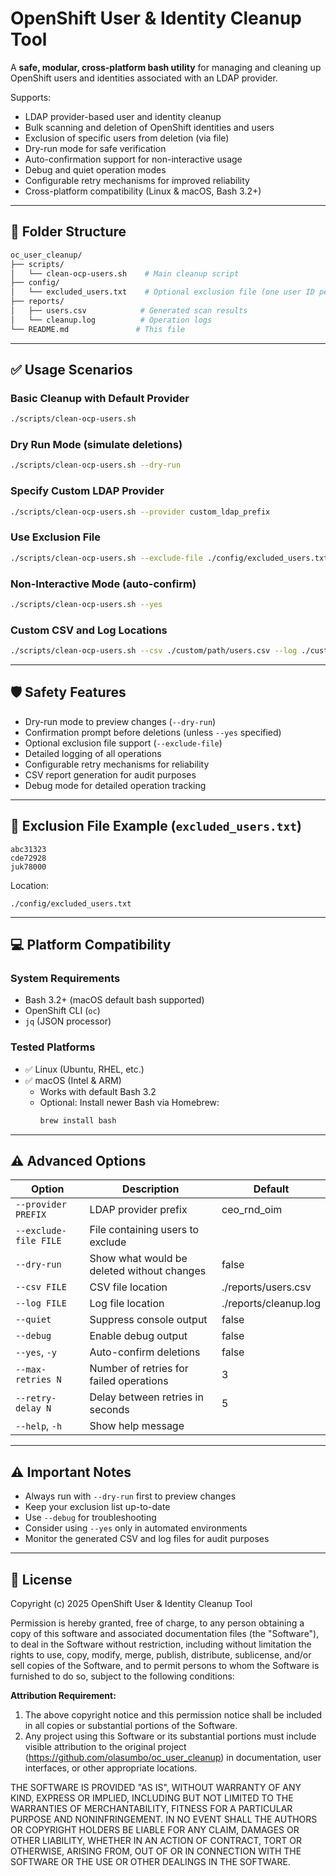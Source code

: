# OpenShift User & Identity Cleanup Tool

A **safe, modular, cross-platform bash utility** for managing and cleaning up OpenShift users and identities associated with an LDAP provider.

Supports:
- LDAP provider-based user and identity cleanup
- Bulk scanning and deletion of OpenShift identities and users
- Exclusion of specific users from deletion (via file)
- Dry-run mode for safe verification
- Auto-confirmation support for non-interactive usage
- Debug and quiet operation modes
- Configurable retry mechanisms for improved reliability
- Cross-platform compatibility (Linux & macOS, Bash 3.2+)

---

## 📂 Folder Structure

```bash
oc_user_cleanup/
├── scripts/
│   └── clean-ocp-users.sh    # Main cleanup script
├── config/
│   └── excluded_users.txt    # Optional exclusion file (one user ID per line)
├── reports/
│   ├── users.csv            # Generated scan results
│   └── cleanup.log          # Operation logs
└── README.md               # This file
```
---

## ✅ Usage Scenarios

### Basic Cleanup with Default Provider

```bash
./scripts/clean-ocp-users.sh
```

### Dry Run Mode (simulate deletions)

```bash
./scripts/clean-ocp-users.sh --dry-run
```

### Specify Custom LDAP Provider

```bash
./scripts/clean-ocp-users.sh --provider custom_ldap_prefix
```

### Use Exclusion File

```bash
./scripts/clean-ocp-users.sh --exclude-file ./config/excluded_users.txt
```

### Non-Interactive Mode (auto-confirm)

```bash
./scripts/clean-ocp-users.sh --yes
```

### Custom CSV and Log Locations

```bash
./scripts/clean-ocp-users.sh --csv ./custom/path/users.csv --log ./custom/path/cleanup.log
```
---

## 🛡 Safety Features

* Dry-run mode to preview changes (`--dry-run`)
* Confirmation prompt before deletions (unless `--yes` specified)
* Optional exclusion file support (`--exclude-file`)
* Detailed logging of all operations
* Configurable retry mechanisms for reliability
* CSV report generation for audit purposes
* Debug mode for detailed operation tracking
---

## 📄 Exclusion File Example (`excluded_users.txt`)

```
abc31323
cde72928
juk78000
```

Location:
```
./config/excluded_users.txt
```

---

## 💻 Platform Compatibility

### System Requirements

* Bash 3.2+ (macOS default bash supported)
* OpenShift CLI (`oc`)
* `jq` (JSON processor)

### Tested Platforms

* ✅ Linux (Ubuntu, RHEL, etc.)
* ✅ macOS (Intel & ARM)
  * Works with default Bash 3.2
  * Optional: Install newer Bash via Homebrew:
    ```bash
    brew install bash
    ```
---

## ⚠ Advanced Options

| Option | Description | Default |
| ------ | ----------- | ------- |
| `--provider PREFIX` | LDAP provider prefix | ceo_rnd_oim |
| `--exclude-file FILE` | File containing users to exclude | |
| `--dry-run` | Show what would be deleted without changes | false |
| `--csv FILE` | CSV file location | ./reports/users.csv |
| `--log FILE` | Log file location | ./reports/cleanup.log |
| `--quiet` | Suppress console output | false |
| `--debug` | Enable debug output | false |
| `--yes`, `-y` | Auto-confirm deletions | false |
| `--max-retries N` | Number of retries for failed operations | 3 |
| `--retry-delay N` | Delay between retries in seconds | 5 |
| `--help`, `-h` | Show help message | |

---

## ⚠ Important Notes

* Always run with `--dry-run` first to preview changes
* Keep your exclusion list up-to-date
* Use `--debug` for troubleshooting
* Consider using `--yes` only in automated environments
* Monitor the generated CSV and log files for audit purposes

---

## 📜 License

Copyright (c) 2025 OpenShift User & Identity Cleanup Tool

Permission is hereby granted, free of charge, to any person obtaining a copy
of this software and associated documentation files (the "Software"), to deal
in the Software without restriction, including without limitation the rights
to use, copy, modify, merge, publish, distribute, sublicense, and/or sell
copies of the Software, and to permit persons to whom the Software is
furnished to do so, subject to the following conditions:

**Attribution Requirement:**
1. The above copyright notice and this permission notice shall be included in all
   copies or substantial portions of the Software.
2. Any project using this Software or its substantial portions must include visible
   attribution to the original project (https://github.com/olasumbo/oc_user_cleanup)
   in documentation, user interfaces, or other appropriate locations.

THE SOFTWARE IS PROVIDED "AS IS", WITHOUT WARRANTY OF ANY KIND, EXPRESS OR
IMPLIED, INCLUDING BUT NOT LIMITED TO THE WARRANTIES OF MERCHANTABILITY,
FITNESS FOR A PARTICULAR PURPOSE AND NONINFRINGEMENT. IN NO EVENT SHALL THE
AUTHORS OR COPYRIGHT HOLDERS BE LIABLE FOR ANY CLAIM, DAMAGES OR OTHER
LIABILITY, WHETHER IN AN ACTION OF CONTRACT, TORT OR OTHERWISE, ARISING FROM,
OUT OF OR IN CONNECTION WITH THE SOFTWARE OR THE USE OR OTHER DEALINGS IN THE
SOFTWARE.
